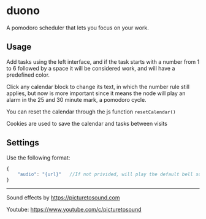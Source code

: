 # duono
A pomodoro scheduler that lets you focus on your work.


## Usage

Add tasks using the left interface, and if the task starts with a number from 1 to 6 followed by a space it will be considered work, and will have a predefined color.

Click any calendar block to change its text, in which the number rule still applies, but now is more important since it means the node will play an alarm in the 25 and 30 minute mark, a pomodoro cycle.

You can reset the calendar through the js function  `resetCalendar()`

Cookies are used to save the calendar and tasks between visits


## Settings

Use the following format:

```javascript
{
    "audio": "{url}"   //If not privided, will play the default bell sound.
}
```

---

Sound effects by https://picturetosound.com

Youtube: https://www.youtube.com/c/picturetosound